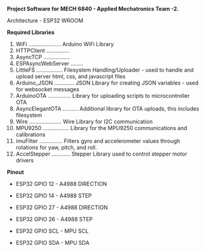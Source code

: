 **Project Software for MECH 6840 - Applied Mechatronics Team -2.**

Architecture - ESP32 WROOM


**Required Libraries**
1. WiFi ..................... Arduino WiFi Library
2. HTTPClient ............... 
3. AsyncTCP .................
4. ESPAsyncWebServer ........ 
5. LittleFS ................. Filesystem Handling/Uploader - used to handle and upload server html, css, and javascript files
6. Arduino_JSON ............. JSON Library for creating JSON variables - used for websocket messages
7. ArduinoOTA ............... Library for uploading scripts to microcontroller OTA
8. AsyncElegantOTA .......... Additional library for OTA uploads, this includes filesystem
9. Wire ..................... Wire Library for I2C communication
10. MPU9250 ................. Library for the MPU9250 communications and calibrations
11. imuFilter ............... Filters gyro and accelerometer values through rotations for yaw, pitch, and roll.
12. AccelStepper ............ Stepper Library used to control stepper motor drivers

**Pinout**

- ESP32 GPIO 12 - A4988 DIRECTION
- ESP32 GPIO 14 - A4988 STEP
- ESP32 GPIO 27 - A4988 DIRECTION
- ESP32 GPIO 26 - A4988 STEP

- ESP32 GPIO SCL - MPU SCL
- ESP32 GPIO SDA - MPU SDA


